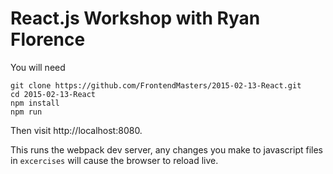 React.js Workshop with Ryan Florence
====================================

You will need

```
git clone https://github.com/FrontendMasters/2015-02-13-React.git
cd 2015-02-13-React
npm install
npm run
```

Then visit http://localhost:8080.

This runs the webpack dev server, any changes you make to javascript
files in `excercises` will cause the browser to reload live.

